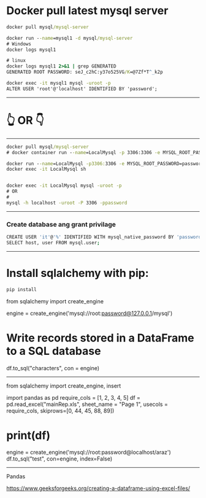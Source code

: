 # Docker pull latest mysql server

```cmd
docker pull mysql/mysql-server

docker run --name=mysql1 -d mysql/mysql-server 
# Windows
docker logs mysql1

# linux
docker logs mysql1 2>&1 | grep GENERATED
GENERATED ROOT PASSWORD: seJ_c2hC:y37o525VG/K=@7Zf*T^_k2p

docker exec -it mysql1 mysql -uroot -p
ALTER USER 'root'@'localhost' IDENTIFIED BY 'password';
```
---

 # 👆 OR 👇

---

```cmd
docker pull mysql/mysql-server
# docker container run --name=LocalMysql -p 3306:3306 -e MYSQL_ROOT_PASSWORD=password -e MYSQL_ROOT_HOST:"%" mysql -d mysql/mysql-server

docker run --name=LocalMysql -p3306:3306 -e MYSQL_ROOT_PASSWORD=password -e MYSQL_ROOT_HOST:"%" -d mysql/mysql-server:latest
docker exec -it LocalMysql sh


docker exec -it LocalMysql mysql -uroot -p
# OR
# 
mysql -h localhost -uroot -P 3306 -ppassword
```

---

### Create database ang grant privilage

```bash
CREATE USER 'it'@'%' IDENTIFIED WITH mysql_native_password BY 'password';
SELECT host, user FROM mysql.user;
```

---

# Install sqlalchemy with pip:
```python
pip install


```


from sqlalchemy import create_engine



engine = create_engine('mysql://root:password@127.0.0.1/mysql')
# Write records stored in a DataFrame to a SQL database
df.to_sql("characters", con = engine)




----------------------------------------------



from sqlalchemy import create_engine, insert

import pandas as pd
require_cols = [1, 2, 3, 4, 5]
df = pd.read_excel("mainRep.xls", sheet_name = "Page 1", usecols = require_cols, skiprows=[0, 44, 45, 88, 89])

# print(df)

engine = create_engine('mysql://root:password@localhost/araz')
df.to_sql("test", con=engine, index=False)



-------------------------------------------------
Pandas

https://www.geeksforgeeks.org/creating-a-dataframe-using-excel-files/
